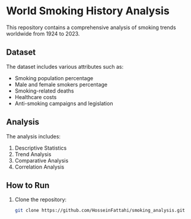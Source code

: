 # World Smoking History Analysis

This repository contains a comprehensive analysis of smoking trends worldwide from 1924 to 2023.

## Dataset

The dataset includes various attributes such as:
- Smoking population percentage
- Male and female smokers percentage
- Smoking-related deaths
- Healthcare costs
- Anti-smoking campaigns and legislation

## Analysis

The analysis includes:
1. Descriptive Statistics
2. Trend Analysis
3. Comparative Analysis
4. Correlation Analysis

## How to Run

1. Clone the repository:
   ```bash
   git clone https://github.com/HosseinFattahi/smoking_analysis.git
